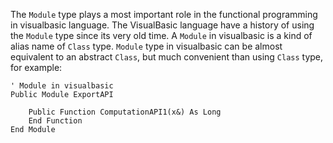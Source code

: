 The ``Module`` type plays a most important role in the functional programming in visualbasic language. The VisualBasic language have a history of using the ``Module`` type since its very old time. A ``Module`` in visualbasic is a kind of alias name of ``Class`` type. ``Module`` type in visualbasic can be almost equivalent to an abstract ``Class``, but much convenient than using ``Class`` type, for example:

```vbnet
' Module in visualbasic
Public Module ExportAPI

    Public Function ComputationAPI1(x&) As Long
    End Function
End Module
```



